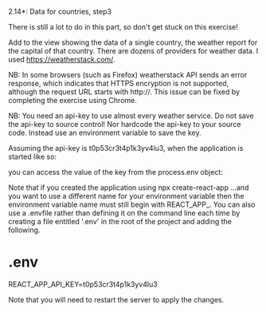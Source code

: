 2.14*: Data for countries, step3

There is still a lot to do in this part, so don't get stuck on this exercise!

Add to the view showing the data of a single country, the weather report for the capital of that country. There are dozens of providers for weather data. I used https://weatherstack.com/.

NB: In some browsers (such as Firefox) weatherstack API sends an error response, which indicates that HTTPS encryption is not supported, although the request URL starts with http://. This issue can be fixed by completing the exercise using Chrome.

NB: You need an api-key to use almost every weather service. Do not save the api-key to source control! Nor hardcode the api-key to your source code. Instead use an environment variable to save the key.

Assuming the api-key is t0p53cr3t4p1k3yv4lu3, when the application is started like so:

you can access the value of the key from the process.env object:

Note that if you created the application using npx create-react-app ...and you want to use a different name for your environment variable then the environment variable name must still begin with REACT_APP_. You can also use a .envfile rather than defining it on the command line each time by creating a file entitled '.env' in the root of the project and adding the following.

# .env

REACT_APP_API_KEY=t0p53cr3t4p1k3yv4lu3

Note that you will need to restart the server to apply the changes.
